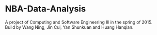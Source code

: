 # NBA-Data-Analysis
A project of Computing and Software Engineering III in the spring of 2015.<br>
Build by Wang Ning, Jin Cui, Yan Shunkuan and Huang Hanqian.
